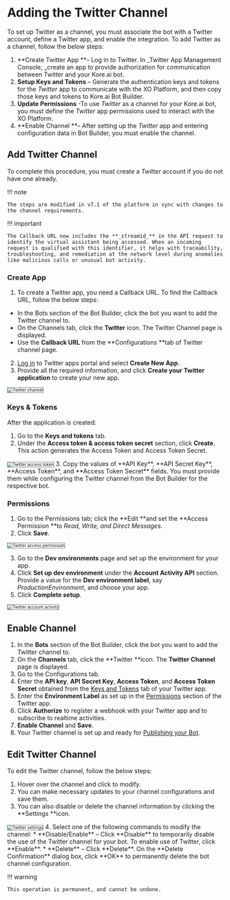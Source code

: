 # **Adding the Twitter Channel**

To set up Twitter as a channel, you must associate the bot with a Twitter account, define a Twitter app, and enable the integration. To add Twitter as a channel, follow the below steps:



1. **Create Twitter App **– Log in to Twitter. In _Twitter App Management Console, _create an app to provide authorization for communication between Twitter and your Kore.ai bot.
2. **Setup Keys and Tokens** – Generate the authentication keys and tokens for the _Twitter_ app to communicate with the XO Platform, and then copy those keys and tokens to Kore.ai Bot Builder.
3. **Update Permissions** -To use _Twitter_ as a channel for your Kore.ai bot, you must define the _Twitter_ app permissions used to interact with the XO Platform.
4. **Enable Channel **– After setting up the _Twitter_ app and entering configuration data in Bot Builder, you must enable the channel.


## Add Twitter Channel

To complete this procedure, you must create a _Twitter_ account if you do not have one already.

!!! note

    The steps are modified in v7.1 of the platform in sync with changes to the channel requirements.

!!! important

    The Callback URL now includes the **_streamid_** in the API request to identify the virtual assistant being accessed. When an incoming request is qualified with this identifier, it helps with traceability, troubleshooting, and remediation at the network level during anomalies like malicious calls or unusual bot activity.


### Create App


1. To create a Twitter app, you need a Callback URL. To find the Callback URL, follow the below steps:
 * In the Bots section of the Bot Builder, click the bot you want to add the Twitter channel to.
 * On the Channels tab, click the **Twitter** icon. The Twitter Channel page is displayed.
 * Use the **Callback URL** from the **Configurations **tab of Twitter channel page.
2. [Log in](https://apps.twitter.com/) to Twitter apps portal and select **Create New App**.
3. Provide all the required information, and click **Create your Twitter application** to create your new app.
<img src="../images/Twitter.png" alt="Twitter channel" title="Twitter channel" style="border: 1px solid gray; zoom:70%;">




### Keys & Tokens

After the application is created:

1. Go to the **Keys and tokens** tab.
2. Under the **Access token & access token secret** section, click **Create**. This action generates the Access Token and Access Token Secret.
<img src="../images/Twitter1.png" alt="Twitter access token" title="Twitter access token" style="border: 1px solid gray; zoom:70%;">
3. Copy the values of **API Key**, **API Secret Key**, **Access Token**, and **Access Token Secret** fields. You must provide them while configuring the Twitter channel  from the Bot Builder for the respective bot.


### Permissions


1. Go to the Permissions tab; click the **Edit **and set the **Access Permission **to _Read, Write, and Direct Messages_.
2. Click **Save**.
<img src="../images/Twitter2.png" alt="Twitter access permission" title="Twitter access permission" style="border: 1px solid gray; zoom:70%;">

3. Go to the **Dev environments** page and set up the environment for your app.
4. Click **Set up dev environment** under the **Account Activity API** section. Provide a value for the **Dev environment label**, say _ProductionEnvironment_, and choose your app.
5. Click **Complete setup**.

<img src="../images/Twitter3.png" alt="Twitter account activity" title="Twitter account activity" style="border: 1px solid gray; zoom:70%;">


## Enable Channel



1. In the **Bots** section of the Bot Builder, click the bot you want to add the Twitter channel to.
2. On the **Channels** tab, click the **Twitter **icon. The **Twitter Channel** page is displayed.
3. Go to the Configurations tab.
4. Enter the **API key**, **API Secret Key**, **Access Token**, and **Access Token Secret** obtained from the [Keys and Tokens](https://developer.kore.ai/docs/bots/channel-enablement/adding-the-twitter-channel/#Keys_Tokens) tab of your Twitter app.
5. Enter the **Environment Label** as set up in the [Permissions](https://developer.kore.ai/docs/bots/channel-enablement/adding-the-twitter-channel/#Permissions) section of the Twitter app.
6. Click **Authorize** to register a webhook with your Twitter app and to subscribe to realtime activities.
7. **Enable Channel** and **Save**.
8. Your Twitter channel is set up and ready for [Publishing your Bot](https://developer.kore.ai/docs/bots/publish/publishing-bot/).


## Edit Twitter Channel

To edit the Twitter channel, follow the below steps:


1. Hover over the channel and click to modify.
2. You can make necessary updates to your channel configurations and save them.
3. You can also disable or delete the channel information by clicking the **Settings **icon.
<img src="../images/Twitter4.png" alt="Twitter settings" title="Twitter settings" style="border: 1px solid gray; zoom:70%;">
4. Select one of the following commands to modify the channel:
  * **Disable/Enable** – Click **Disable** to temporarily disable the use of the Twitter channel for your bot. To enable use of Twitter, click **Enable**.
  * **Delete** – Click **Delete**. On the **Delete Confirmation** dialog box, click **OK** to permanently delete the bot channel configuration.

!!! warning

    This operation is permanent, and cannot be undone.
